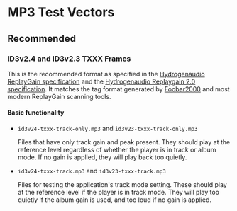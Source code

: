 # MP3 Test Vectors

## Recommended

### ID3v2.4 and ID3v2.3 TXXX Frames

This is the recommended format as specified in the
[Hydrogenaudio ReplayGain specification](http://wiki.hydrogenaud.io/index.php?title=ReplayGain_specification#ID3v2) 
and the
[Hydrogenaudio Replaygain 2.0 specification](http://wiki.hydrogenaud.io/index.php?title=ReplayGain_2.0_specification#ID3v2).
It matches the tag format generated by [Foobar2000](https://foobar2000.org/)
and most modern ReplayGain scanning tools.

#### Basic functionality

- `id3v24-txxx-track-only.mp3` and `id3v23-txxx-track-only.mp3`

  Files that have only track gain and peak present. They should play at the
  reference level regardless of whether the player is in track or album mode.
  If no gain is applied, they will play back too quietly.

- `id3v24-txxx-track.mp3` and `id3v23-txxx-track.mp3`

  Files for testing the application's track mode setting. These should play at
  the reference level if the player is in track mode. They will play too
  quietly if the album gain is used, and too loud if no gain is applied.
